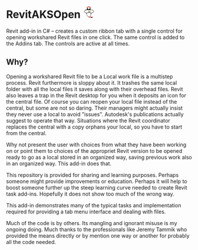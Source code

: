 # RevitAKSOpen ![GenieOpener](RevitAKSOpen/AKSOpen3.png)

Revit add-in in C# &ndash; creates a custom ribbon tab with a single control for opening workshared Revit files in one click. The same control is added to the Addins tab. The controls are active at all times.

## Why?
Opening a workshared Revit file to be a Local work file is a multistep process. Revit furthermore is sloppy about it. It trashes the same local folder with all the local files it saves along with their overhead files. Revit also leaves a trap in the Revit desktop for you when it deposits an icon for the central file. Of course you can reopen your local file instead of the central, but some are not so daring. Their managers might actually insist they never use a local to avoid "issues". Autodesk's publications actually suggest to operate that way. Situations where the Revit coordinator replaces the central with a copy orphans your local, so you have to start from the central.

Why not present the user with choices from what they have been working on or point them to choices of the appropriet Revit version to be opened ready to go as a local stored in an organized way, saving previous work also in an organized way. This add-in does that.      

This repository is provided for sharing and learning purposes. Perhaps someone might provide improvements or education. Perhaps it will help to boost someone further up the steep learning curve needed to create Revit task add-ins. Hopefully it does not show too much of the wrong way.  

This add-in demonstrates many of the typical tasks and implementation required for providing a tab menu interface and dealing with files.

Much of the code is by others. Its mangling and ignorant misuse is my ongoing doing. Much thanks to the professionals like Jeremy Tammik who provided the means directly or by mention one way or another for probably all the code needed.
